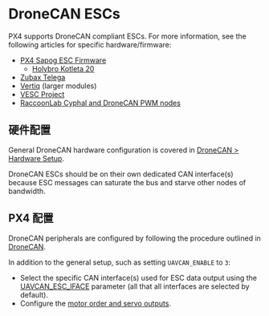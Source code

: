 # DroneCAN ESCs

PX4 supports DroneCAN compliant ESCs.
For more information, see the following articles for specific hardware/firmware:

- [PX4 Sapog ESC Firmware](sapog.md)
  - [Holybro Kotleta 20](holybro_kotleta.md)
- [Zubax Telega](zubax_telega.md)
- [Vertiq](../peripherals/vertiq.md) (larger modules)
- [VESC Project](../peripherals/vesc.md)
- [RaccoonLab Cyphal and DroneCAN PWM nodes](raccoonlab_nodes.md)

## 硬件配置

General DroneCAN hardware configuration is covered in [DroneCAN > Hardware Setup](../dronecan/index.md#hardware-setup).

DroneCAN ESCs should be on their own dedicated CAN interface(s) because ESC messages can saturate the bus and starve other nodes of bandwidth.

## PX4 配置

DroneCAN peripherals are configured by following the procedure outlined in [DroneCAN](../dronecan/index.md).

In addition to the general setup, such as setting `UAVCAN_ENABLE` to `3`:

- Select the specific CAN interface(s) used for ESC data output using the [UAVCAN_ESC_IFACE](../advanced_config/parameter_reference.md#UAVCAN_ESC_IFACE) parameter (all that all interfaces are selected by default).
- Configure the [motor order and servo outputs](../config/actuators.md).
